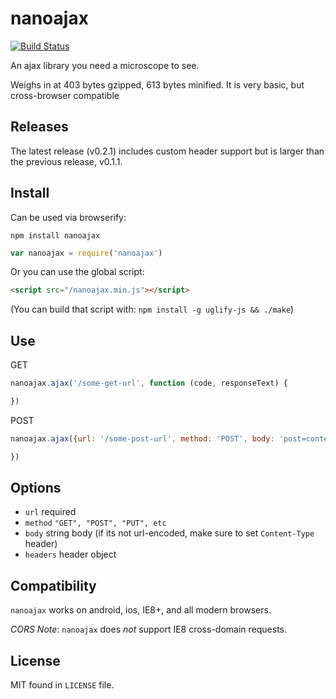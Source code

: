 nanoajax
========

[![Build Status](https://travis-ci.org/yanatan16/nanoajax.svg)](https://travis-ci.org/yanatan16/nanoajax)



An ajax library you need a microscope to see.

Weighs in at 403 bytes gzipped, 613 bytes minified. It is very basic, but cross-browser compatible

## Releases

The latest release (v0.2.1) includes custom header support but is larger than the previous release, v0.1.1.

## Install

Can be used via browserify:

```
npm install nanoajax
```

```javascript
var nanoajax = require('nanoajax')
```

Or you can use the global script:

```html
<script src="/nanoajax.min.js"></script>
```

(You can build that script with: `npm install -g uglify-js && ./make`)

## Use

GET

```javascript
nanoajax.ajax('/some-get-url', function (code, responseText) {

})
```

POST

```javascript
nanoajax.ajax({url: '/some-post-url', method: 'POST', body: 'post=content&args=yaknow'}, function (code, responseText) {

})
```

## Options

- `url` required
- `method` `"GET", "POST", "PUT", etc`
- `body` string body (if its not url-encoded, make sure to set `Content-Type` header)
- `headers` header object

## Compatibility

`nanoajax` works on android, ios, IE8+, and all modern browsers.

_CORS Note_: `nanoajax` does _not_ support IE8 cross-domain requests.

## License

MIT found in `LICENSE` file.

